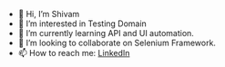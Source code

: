 - 👋 Hi, I’m Shivam
- 👀 I’m interested in Testing Domain
- 🌱 I’m currently learning API and UI automation.
- 🤝 I’m looking to collaborate on Selenium Framework.
- 📫 How to reach me: [LinkedIn](https://www.linkedin.com/in/shivam-sharma-84a717173)

<!---
Shivu0303/Shivu0303 is a ✨ special ✨ repository because its `README.md` (this file) appears on your GitHub profile.
You can click the Preview link to take a look at your changes.
--->
